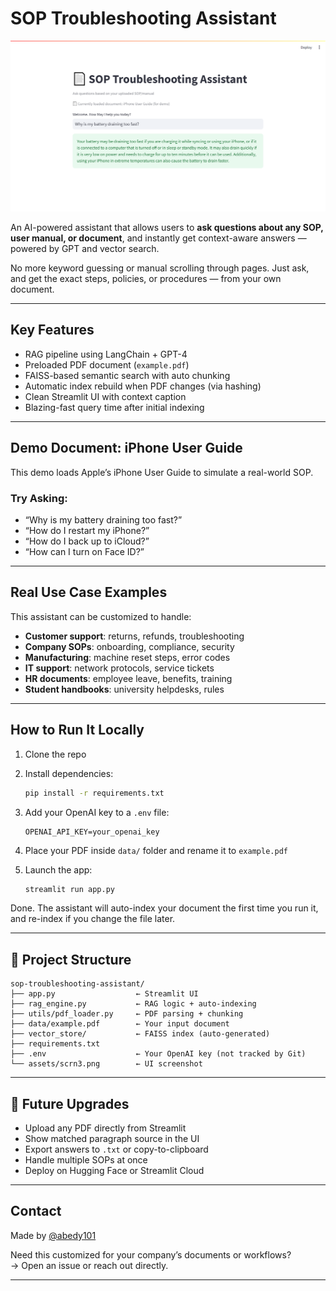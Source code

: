 # SOP Troubleshooting Assistant

<p align="center">
  <img src="https://github.com/abedy101/sop-troubleshooting-assistant/blob/main/assets/scrn3.png?raw=true" alt="SOP App Screenshot" width="720"/>
</p>

An AI-powered assistant that allows users to **ask questions about any SOP, user manual, or document**, and instantly get context-aware answers — powered by GPT and vector search.

No more keyword guessing or manual scrolling through pages. Just ask, and get the exact steps, policies, or procedures — from your own document.

---

## Key Features

- RAG pipeline using LangChain + GPT-4
- Preloaded PDF document (`example.pdf`)
- FAISS-based semantic search with auto chunking
- Automatic index rebuild when PDF changes (via hashing)
- Clean Streamlit UI with context caption
- Blazing-fast query time after initial indexing

---

## Demo Document: iPhone User Guide

This demo loads Apple’s iPhone User Guide to simulate a real-world SOP.

### Try Asking:

- “Why is my battery draining too fast?”
- “How do I restart my iPhone?”
- “How do I back up to iCloud?”
- “How can I turn on Face ID?”

---

## Real Use Case Examples

This assistant can be customized to handle:

-  **Customer support**: returns, refunds, troubleshooting
-  **Company SOPs**: onboarding, compliance, security
-  **Manufacturing**: machine reset steps, error codes
-  **IT support**: network protocols, service tickets
-  **HR documents**: employee leave, benefits, training
-  **Student handbooks**: university helpdesks, rules

---

## How to Run It Locally

1. Clone the repo  
2. Install dependencies:

    ```bash
    pip install -r requirements.txt
    ```

3. Add your OpenAI key to a `.env` file:

    ```env
    OPENAI_API_KEY=your_openai_key
    ```

4. Place your PDF inside `data/` folder and rename it to `example.pdf`

5. Launch the app:

    ```bash
    streamlit run app.py
    ```

Done. The assistant will auto-index your document the first time you run it, and re-index if you change the file later.

---

## 📁 Project Structure

```
sop-troubleshooting-assistant/
├── app.py                  ← Streamlit UI
├── rag_engine.py           ← RAG logic + auto-indexing
├── utils/pdf_loader.py     ← PDF parsing + chunking
├── data/example.pdf        ← Your input document
├── vector_store/           ← FAISS index (auto-generated)
├── requirements.txt
├── .env                    ← Your OpenAI key (not tracked by Git)
└── assets/scrn3.png        ← UI screenshot
```

---

## 🔄 Future Upgrades

- Upload any PDF directly from Streamlit
- Show matched paragraph source in the UI
- Export answers to `.txt` or copy-to-clipboard
- Handle multiple SOPs at once
- Deploy on Hugging Face or Streamlit Cloud

---

## Contact

Made by [@abedy101](https://github.com/abedy101)

Need this customized for your company’s documents or workflows?  
→ Open an issue or reach out directly.

---
